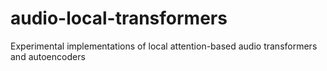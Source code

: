 # audio-local-transformers
Experimental implementations of local attention-based audio transformers and autoencoders
